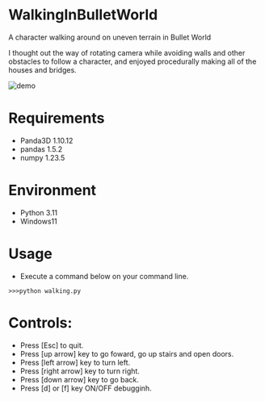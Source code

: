 # WalkingInBulletWorld

A character walking around on uneven terrain in Bullet World

I thought out the way of rotating camera while avoiding walls and other obstacles to follow a character, and
enjoyed procedurally making all of the houses and bridges. 

![demo](https://user-images.githubusercontent.com/48859041/226114041-8ec339a8-0ffb-4b64-98a1-768ef728a56d.png)

# Requirements
* Panda3D 1.10.12
* pandas 1.5.2
* numpy 1.23.5

# Environment
* Python 3.11
* Windows11

# Usage
* Execute a command below on your command line.
```
>>>python walking.py
```

# Controls:
* Press [Esc] to quit.
* Press [up arrow] key to go foward, go up stairs and open doors.
* Press [left arrow] key to turn left.
* Press [right arrow] key to turn right.
* Press [down arrow] key to go back.
* Press [d] or [f] key ON/OFF debugginh.
